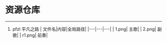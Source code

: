  # 资源仓库
***

 1. pfzl 平凡之路
 | 文件名|内容|全局路径|
 |---|---|---|
 | 1.png| 主歌|
 | 2.png| 副歌|
 | r1.png| 前奏|
